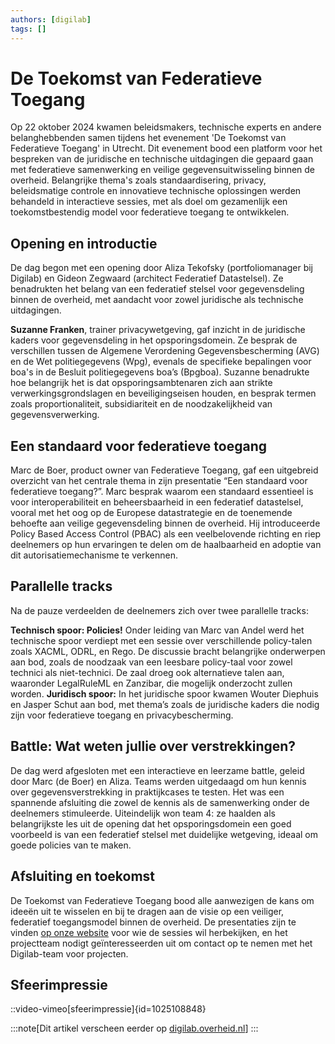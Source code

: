 ```yaml
---
authors: [digilab]
tags: []
---
```

# De Toekomst van Federatieve Toegang

Op 22 oktober 2024 kwamen beleidsmakers, technische experts en andere belanghebbenden samen tijdens het evenement 'De Toekomst van Federatieve Toegang' in Utrecht. Dit evenement bood een platform voor het bespreken van de juridische en technische uitdagingen die gepaard gaan met federatieve samenwerking en veilige gegevensuitwisseling binnen de overheid. Belangrijke thema's zoals standaardisering, privacy, beleidsmatige controle en innovatieve technische oplossingen werden behandeld in interactieve sessies, met als doel om gezamenlijk een toekomstbestendig model voor federatieve toegang te ontwikkelen.

<!-- truncate -->

## Opening en introductie

De dag begon met een opening door Aliza Tekofsky (portfoliomanager bij Digilab) en Gideon Zegwaard (architect Federatief Datastelsel). Ze benadrukten het belang van een federatief stelsel voor gegevensdeling binnen de overheid, met aandacht voor zowel juridische als technische uitdagingen. 

**Suzanne Franken**, trainer privacywetgeving, gaf inzicht in de juridische kaders voor gegevensdeling in het opsporingsdomein. Ze besprak de verschillen tussen de Algemene Verordening Gegevensbescherming (AVG) en de Wet politiegegevens (Wpg), evenals de specifieke bepalingen voor boa's in de Besluit politiegegevens boa’s (Bpgboa). Suzanne benadrukte hoe belangrijk het is dat opsporingsambtenaren zich aan strikte verwerkingsgrondslagen en beveiligingseisen houden, en besprak termen zoals proportionaliteit, subsidiariteit en de noodzakelijkheid van gegevensverwerking.

## Een standaard voor federatieve toegang

Marc de Boer, product owner van Federatieve Toegang, gaf een uitgebreid overzicht van het centrale thema in zijn presentatie “Een standaard voor federatieve toegang?”. Marc besprak waarom een standaard essentieel is voor interoperabiliteit en beheersbaarheid in een federatief datastelsel, vooral met het oog op de Europese datastrategie en de toenemende behoefte aan veilige gegevensdeling binnen de overheid. Hij introduceerde Policy Based Access Control (PBAC) als een veelbelovende richting en riep deelnemers op hun ervaringen te delen om de haalbaarheid en adoptie van dit autorisatiemechanisme te verkennen.

## Parallelle tracks

Na de pauze verdeelden de deelnemers zich over twee parallelle tracks:

**Technisch spoor: Policies!** Onder leiding van Marc van Andel werd het technische spoor verdiept met een sessie over verschillende policy-talen zoals XACML, ODRL, en Rego. De discussie bracht belangrijke onderwerpen aan bod, zoals de noodzaak van een leesbare policy-taal voor zowel technici als niet-technici. De zaal droeg ook alternatieve talen aan, waaronder LegalRuleML en Zanzibar, die mogelijk onderzocht zullen worden.
**Juridisch spoor:** In het juridische spoor kwamen Wouter Diephuis en Jasper Schut aan bod, met thema’s zoals de juridische kaders die nodig zijn voor federatieve toegang en privacybescherming.

## Battle: Wat weten jullie over verstrekkingen?

De dag werd afgesloten met een interactieve en leerzame battle, geleid door Marc (de Boer) en Aliza. Teams werden uitgedaagd om hun kennis over gegevensverstrekking in praktijkcases te testen. Het was een spannende afsluiting die zowel de kennis als de samenwerking onder de deelnemers stimuleerde. Uiteindelijk won team 4: ze haalden als belangrijkste les uit de opening  dat het opsporingsdomein een goed voorbeeld is van een federatief stelsel met duidelijke wetgeving, ideaal om goede policies van te maken.

## Afsluiting en toekomst

De Toekomst van Federatieve Toegang bood alle aanwezigen de kans om ideeën uit te wisselen en bij te dragen aan de visie op een veiliger, federatief toegangsmodel binnen de overheid. De presentaties zijn te vinden [op onze website](https://digilab.pleio.nl/groups/view/fdadad2d-155d-4395-a010-67003d2d9e8a/de-toekomst-van-federatieve-toegang/files) voor wie de sessies wil herbekijken, en het projectteam nodigt geïnteresseerden uit om contact op te nemen met het Digilab-team voor projecten.

## Sfeerimpressie

::video-vimeo[sfeerimpressie]{id=1025108848}

:::note[Dit artikel verscheen eerder op [digilab.overheid.nl](https://digilab.overheid.nl/blog/de-toekomst-van-federatieve-toegang/)]
:::

